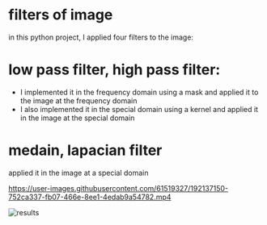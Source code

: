 # filters of image
 
in this python project, I applied four filters to the image:
# low pass filter, high pass filter:
- I implemented it in the frequency domain using a mask and applied it to the image at the frequency domain
- I also implemented it in the special domain using a kernel and applied it in the image at the special domain

# medain, lapacian filter
applied it in the image at a special domain





https://user-images.githubusercontent.com/61519327/192137150-752ca337-fb07-466e-8ee1-4edab9a54782.mp4

![results](https://user-images.githubusercontent.com/61519327/192137156-868a1561-0e26-4d6e-9dcb-f5a268fa22ca.PNG)
